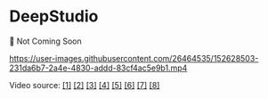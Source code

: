 # DeepStudio



🤦 Not Coming Soon


https://user-images.githubusercontent.com/26464535/152628503-231da6b7-2a4e-4830-addd-83cf4ac5e9b1.mp4

Video source: 
[[1]](https://youtu.be/LqJp4byD6Cs?t=81)
[[2]](https://youtu.be/PsnYB6EiSCE?t=261)
[[3]](https://www.youtube.com/watch?v=WPdWvnAAurg)
[[4]](https://www.youtube.com/watch?v=wM6exo00T5I)
[[5]](https://www.youtube.com/watch?v=WitpNISKIxo)
[[6]](https://www.youtube.com/watch?v=dz-3A9Sz7O4)
[[7]](https://www.youtube.com/watch?v=lSD_vpfikbE)
[[8]](https://www.youtube.com/watch?v=HzilDIhWhrE)
